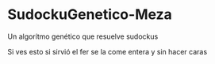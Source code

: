 ﻿# SudockuGenetico-Meza
Un algorítmo genético que resuelve sudockus

Si ves esto si sirvió
 el fer se la come entera y sin hacer caras